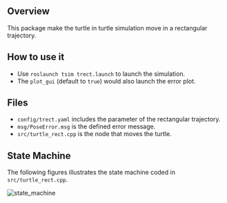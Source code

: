 ## Overview

This package make the turtle in turtle simulation move in a rectangular trajectory.

## How to use it

- Use `roslaunch tsim trect.launch` to launch the simulation.
- The `plot_gui` (default to `true`) would also launch the error plot.

## Files

- `config/trect.yaml` includes the parameter of the rectangular trajectory.
- `msg/PoseError.msg` is the defined error message.
- `src/turtle_rect.cpp` is the node that moves the turtle.

## State Machine

The following figures illustrates the state machine coded in `src/turtle_rect.cpp`.

![state_machine](https://github.com/shangzhouye/EKF-SLAM-on-Turtlebot3/blob/public/figures/tsim_state_machine.png?raw=true "state_machine")